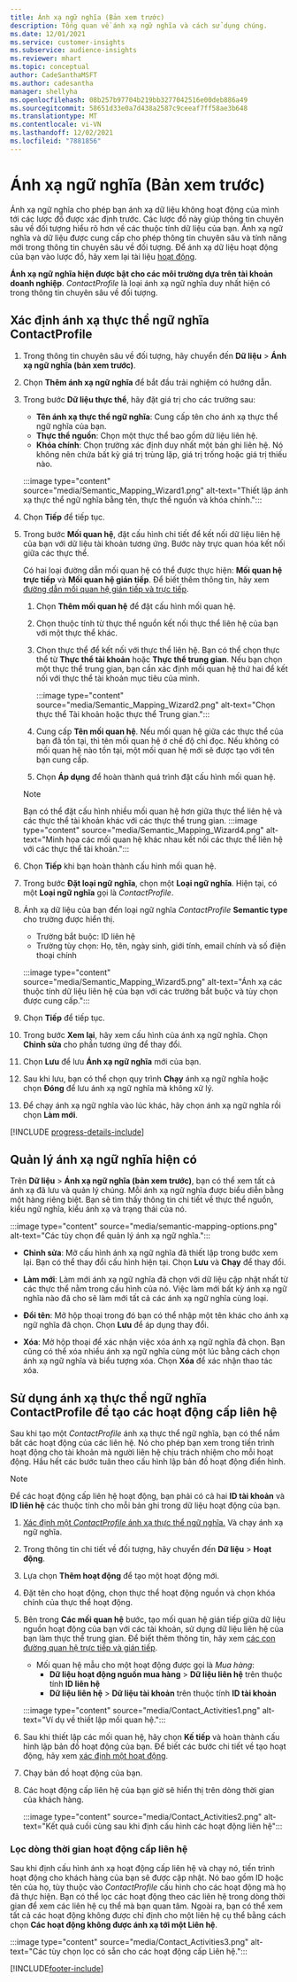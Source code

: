 ```yaml
---
title: Ánh xạ ngữ nghĩa (Bản xem trước)
description: Tổng quan về ánh xạ ngữ nghĩa và cách sử dụng chúng.
ms.date: 12/01/2021
ms.service: customer-insights
ms.subservice: audience-insights
ms.reviewer: mhart
ms.topic: conceptual
author: CadeSanthaMSFT
ms.author: cadesantha
manager: shellyha
ms.openlocfilehash: 08b257b97704b219bb3277042516e00deb886a49
ms.sourcegitcommit: 58651d33e0a7d438a2587c9ceeaf7ff58ae3b648
ms.translationtype: MT
ms.contentlocale: vi-VN
ms.lasthandoff: 12/02/2021
ms.locfileid: "7881856"
---
```

# <a name="semantic-mappings-preview"></a>Ánh xạ ngữ nghĩa (Bản xem trước)

Ánh xạ ngữ nghĩa cho phép bạn ánh xạ dữ liệu không hoạt động của mình tới các lược đồ được xác định trước. Các lược đồ này giúp thông tin chuyên sâu về đối tượng hiểu rõ hơn về các thuộc tính dữ liệu của bạn. Ánh xạ ngữ nghĩa và dữ liệu được cung cấp cho phép thông tin chuyên sâu và tính năng mới trong thông tin chuyên sâu về đối tượng. Để ánh xạ dữ liệu hoạt động của bạn vào lược đồ, hãy xem lại tài liệu [hoạt động](activities.md).

**Ánh xạ ngữ nghĩa hiện được bật cho các môi trường dựa trên tài khoản doanh nghiệp**. *ContactProfile* là loại ánh xạ ngữ nghĩa duy nhất hiện có trong thông tin chuyên sâu về đối tượng.

## <a name="define-a-contactprofile-semantic-entity-mapping"></a>Xác định ánh xạ thực thể ngữ nghĩa ContactProfile

1. Trong thông tin chuyên sâu về đối tượng, hãy chuyển đến **Dữ liệu** > **Ánh xạ ngữ nghĩa (bản xem trước)**.

1. Chọn **Thêm ánh xạ ngữ nghĩa** để bắt đầu trải nghiệm có hướng dẫn.

1. Trong bước **Dữ liệu thực thể**, hãy đặt giá trị cho các trường sau:

   - **Tên ánh xạ thực thể ngữ nghĩa**: Cung cấp tên cho ánh xạ thực thể ngữ nghĩa của bạn.
   - **Thực thể nguồn**: Chọn một thực thể bao gồm dữ liệu liên hệ.
   - **Khóa chính**: Chọn trường xác định duy nhất một bản ghi liên hệ. Nó không nên chứa bất kỳ giá trị trùng lặp, giá trị trống hoặc giá trị thiếu nào.

   :::image type="content" source="media/Semantic_Mapping_Wizard1.png" alt-text="Thiết lập ánh xạ thực thể ngữ nghĩa bằng tên, thực thể nguồn và khóa chính.":::

1. Chọn **Tiếp** để tiếp tục.

1. Trong bước **Mối quan hệ**, đặt cấu hình chi tiết để kết nối dữ liệu liên hệ của bạn với dữ liệu tài khoản tương ứng. Bước này trực quan hóa kết nối giữa các thực thể.  

   Có hai loại đường dẫn mối quan hệ có thể được thực hiện: **Mối quan hệ trực tiếp** và **Mối quan hệ gián tiếp**. Để biết thêm thông tin, hãy xem [đường dẫn mối quan hệ gián tiếp và trực tiếp](relationships.md#relationship-paths).

   1. Chọn **Thêm mối quan hệ** để đặt cấu hình mối quan hệ.
   1. Chọn thuộc tính từ thực thể nguồn kết nối thực thể liên hệ của bạn với một thực thể khác.
   1. Chọn thực thể để kết nối với thực thể liên hệ. Bạn có thể chọn thực thể từ **Thực thể tài khoản** hoặc **Thực thể trung gian**. Nếu bạn chọn một thực thể trung gian, bạn cần xác định mối quan hệ thứ hai để kết nối với thực thể tài khoản mục tiêu của mình.

      :::image type="content" source="media/Semantic_Mapping_Wizard2.png" alt-text="Chọn thực thể Tài khoản hoặc thực thể Trung gian.":::

   1. Cung cấp **Tên mối quan hệ**. Nếu mối quan hệ giữa các thực thể của bạn đã tồn tại, thì tên mối quan hệ ở chế độ chỉ đọc. Nếu không có mối quan hệ nào tồn tại, một mối quan hệ mới sẽ được tạo với tên bạn cung cấp.
   1. Chọn **Áp dụng** để hoàn thành quá trình đặt cấu hình mối quan hệ.

   > [!NOTE]
   > Bạn có thể đặt cấu hình nhiều mối quan hệ hơn giữa thực thể liên hệ và các thực thể tài khoản khác với các thực thể trung gian.
   >  :::image type="content" source="media/Semantic_Mapping_Wizard4.png" alt-text="Minh họa các mối quan hệ khác nhau kết nối các thực thể liên hệ với các thực thể tài khoản.":::

1. Chọn **Tiếp** khi bạn hoàn thành cấu hình mối quan hệ.

1. Trong bước **Đặt loại ngữ nghĩa**, chọn một **Loại ngữ nghĩa**. Hiện tại, có một **Loại ngữ nghĩa** gọi là *ContactProfile*.

1. Ánh xạ dữ liệu của bạn đến loại ngữ nghĩa *ContactProfile* **Semantic type** cho trường được hiển thị.
   - Trường bắt buộc: ID liên hệ
   - Trường tùy chọn: Họ, tên, ngày sinh, giới tính, email chính và số điện thoại chính

   :::image type="content" source="media/Semantic_Mapping_Wizard5.png" alt-text="Ánh xạ các thuộc tính dữ liệu liên hệ của bạn với các trường bắt buộc và tùy chọn được cung cấp.":::

1. Chọn **Tiếp** để tiếp tục.

1. Trong bước **Xem lại**, hãy xem cấu hình của ánh xạ ngữ nghĩa. Chọn **Chỉnh sửa** cho phần tương ứng để thay đổi.

1. Chọn **Lưu** để lưu **Ánh xạ ngữ nghĩa** mới của bạn.

1. Sau khi lưu, bạn có thể chọn quy trình **Chạy** ánh xạ ngữ nghĩa hoặc chọn **Đóng** để lưu ánh xạ ngữ nghĩa mà không xử lý.

1. Để chạy ánh xạ ngữ nghĩa vào lúc khác, hãy chọn ánh xạ ngữ nghĩa rồi chọn **Làm mới**.

[!INCLUDE [progress-details-include](../includes/progress-details-pane.md)]

## <a name="manage-existing-semantic-mappings"></a>Quản lý ánh xạ ngữ nghĩa hiện có

Trên **Dữ liệu** > **Ánh xạ ngữ nghĩa (bản xem trước)**, bạn có thể xem tất cả ánh xạ đã lưu và quản lý chúng. Mỗi ánh xạ ngữ nghĩa được biểu diễn bằng một hàng riêng biệt. Bạn sẽ tìm thấy thông tin chi tiết về thực thể nguồn, kiểu ngữ nghĩa, kiểu ánh xạ và trạng thái của nó.

:::image type="content" source="media/semantic-mapping-options.png" alt-text="Các tùy chọn để quản lý ánh xạ ngữ nghĩa.":::

- **Chỉnh sửa**: Mở cấu hình ánh xạ ngữ nghĩa đã thiết lập trong bước xem lại. Bạn có thể thay đổi cấu hình hiện tại. Chọn **Lưu** và **Chạy** để thay đổi.

- **Làm mới**: Làm mới ánh xạ ngữ nghĩa đã chọn với dữ liệu cập nhật nhất từ các thực thể nằm trong cấu hình của nó. Việc làm mới bất kỳ ánh xạ ngữ nghĩa nào đã cho sẽ làm mới tất cả các ánh xạ ngữ nghĩa cùng loại.

- **Đổi tên**: Mở hộp thoại trong đó bạn có thể nhập một tên khác cho ánh xạ ngữ nghĩa đã chọn. Chọn **Lưu** để áp dụng thay đổi.

- **Xóa**: Mở hộp thoại để xác nhận việc xóa ánh xạ ngữ nghĩa đã chọn. Bạn cũng có thể xóa nhiều ánh xạ ngữ nghĩa cùng một lúc bằng cách chọn ánh xạ ngữ nghĩa và biểu tượng xóa. Chọn **Xóa** để xác nhận thao tác xóa.

## <a name="use-a-contactprofile-semantic-entity-mapping-to-create-contact-level-activities"></a>Sử dụng ánh xạ thực thể ngữ nghĩa ContactProfile để tạo các hoạt động cấp liên hệ

Sau khi tạo một *ContactProfile* ánh xạ thực thể ngữ nghĩa, bạn có thể nắm bắt các hoạt động của các liên hệ. Nó cho phép bạn xem trong tiến trình hoạt động cho tài khoản mà người liên hệ chịu trách nhiệm cho mỗi hoạt động. Hầu hết các bước tuân theo cấu hình lập bản đồ hoạt động điển hình.

   > [!NOTE]
   > Để các hoạt động cấp liên hệ hoạt động, bạn phải có cả hai **ID tài khoản** và **ID liên hệ** các thuộc tính cho mỗi bản ghi trong dữ liệu hoạt động của bạn.

1. [Xác định một *ContactProfile* ánh xạ thực thể ngữ nghĩa.](#define-a-contactprofile-semantic-entity-mapping) Và chạy ánh xạ ngữ nghĩa.

1. Trong thông tin chi tiết về đối tượng, hãy chuyển đến **Dữ liệu** > **Hoạt động**.

1. Lựa chọn **Thêm hoạt động** để tạo một hoạt động mới.

1. Đặt tên cho hoạt động, chọn thực thể hoạt động nguồn và chọn khóa chính của thực thể hoạt động.

1. Bên trong **Các mối quan hệ** bước, tạo mối quan hệ gián tiếp giữa dữ liệu nguồn hoạt động của bạn với các tài khoản, sử dụng dữ liệu liên hệ của bạn làm thực thể trung gian. Để biết thêm thông tin, hãy xem [các con đường quan hệ trực tiếp và gián tiếp](relationships.md#relationship-paths).
   - Mối quan hệ mẫu cho một hoạt động được gọi là *Mua hàng*:
      - **Dữ liệu hoạt động nguồn mua hàng** > **Dữ liệu liên hệ** trên thuộc tính **ID liên hệ**
      - **Dữ liệu liên hệ** > **Dữ liệu tài khoản** trên thuộc tính **ID tài khoản**

   :::image type="content" source="media/Contact_Activities1.png" alt-text="Ví dụ về thiết lập mối quan hệ.":::

1. Sau khi thiết lập các mối quan hệ, hãy chọn **Kế tiếp** và hoàn thành cấu hình lập bản đồ hoạt động của bạn. Để biết các bước chi tiết về tạo hoạt động, hãy xem [xác định một hoạt động](activities.md).

1. Chạy bản đồ hoạt động của bạn.

1. Các hoạt động cấp liên hệ của bạn giờ sẽ hiển thị trên dòng thời gian của khách hàng.

   :::image type="content" source="media/Contact_Activities2.png" alt-text="Kết quả cuối cùng sau khi định cấu hình các hoạt động liên hệ":::

### <a name="contact-level-activity-timeline-filtering"></a>Lọc dòng thời gian hoạt động cấp liên hệ

Sau khi định cấu hình ánh xạ hoạt động cấp liên hệ và chạy nó, tiến trình hoạt động cho khách hàng của bạn sẽ được cập nhật. Nó bao gồm ID hoặc tên của họ, tùy thuộc vào *ContactProfile* cấu hình cho các hoạt động mà họ đã thực hiện. Bạn có thể lọc các hoạt động theo các liên hệ trong dòng thời gian để xem các liên hệ cụ thể mà bạn quan tâm. Ngoài ra, bạn có thể xem tất cả các hoạt động không được chỉ định cho một liên hệ cụ thể bằng cách chọn **Các hoạt động không được ánh xạ tới một Liên hệ**.

   :::image type="content" source="media/Contact_Activities3.png" alt-text="Các tùy chọn lọc có sẵn cho các hoạt động cấp Liên hệ.":::

[!INCLUDE[footer-include](../includes/footer-banner.md)]

